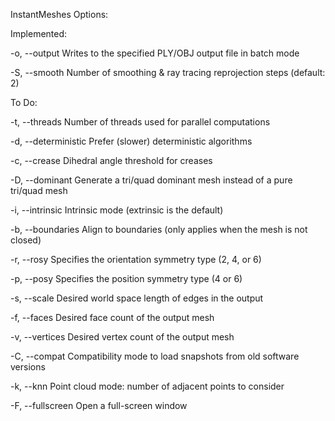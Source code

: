 InstantMeshes Options:

Implemented:

-o, --output <output>     Writes to the specified PLY/OBJ output file in batch mode
   
-S, --smooth <iter>       Number of smoothing & ray tracing reprojection steps (default: 2)

To Do:

-t, --threads <count>     Number of threads used for parallel computations

-d, --deterministic       Prefer (slower) deterministic algorithms

-c, --crease <degrees>    Dihedral angle threshold for creases

-D, --dominant            Generate a tri/quad dominant mesh instead of a pure tri/quad mesh

-i, --intrinsic           Intrinsic mode (extrinsic is the default)

-b, --boundaries          Align to boundaries (only applies when the mesh is not closed)

-r, --rosy <number>       Specifies the orientation symmetry type (2, 4, or 6)

-p, --posy <number>       Specifies the position symmetry type (4 or 6)

-s, --scale <scale>       Desired world space length of edges in the output

-f, --faces <count>       Desired face count of the output mesh

-v, --vertices <count>    Desired vertex count of the output mesh

-C, --compat              Compatibility mode to load snapshots from old software versions

-k, --knn <count>         Point cloud mode: number of adjacent points to consider

-F, --fullscreen          Open a full-screen window

